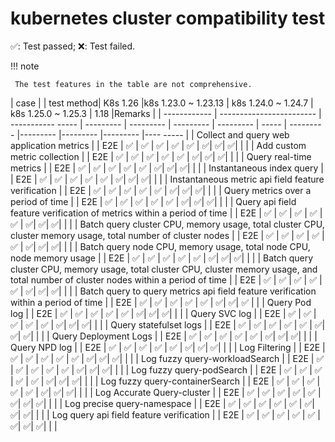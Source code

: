 # kubernetes cluster compatibility test

✅: Test passed; ❌: Test failed.

!!! note

     The test features in the table are not comprehensive.

| case | | test method| K8s 1.26 |k8s 1.23.0 ~ 1.23.13 | k8s 1.24.0 ~ 1.24.7 | k8s 1.25.0 ~ 1.25.3 | 1.18 |Remarks |
| ------------ | ------------------------ | ----------- ----- | --------- | --------- | --------- | --------- | ----- | --------- |--------- |--------- |--------- |---- ----- |
| Collect and query web application metrics | | E2E | ✅ | ✅ | ✅ | ✅ | ✅ | ✅| ✅| ✅| | |
| Add custom metric collection | | E2E | ✅ | ✅ | ✅ | ✅ | ✅ | ✅| ✅| ✅| | |
| Query real-time metrics | | E2E | ✅ | ✅ | ✅ | ✅ | ✅ | ✅| ✅| ✅| | |
| Instantaneous index query | | E2E | ✅ | ✅ | ✅ | ✅ | ✅ | ✅| ✅| ✅| | |
| Instantaneous metric api field feature verification | | E2E | ✅ | ✅ | ✅ | ✅ | ✅ | ✅| ✅| ✅| | |
| Query metrics over a period of time | | E2E | ✅ | ✅ | ✅ | ✅ | ✅ | ✅| ✅| ✅| | |
| Query api field feature verification of metrics within a period of time | | E2E | ✅ | ✅ | ✅ | ✅ | ✅ | ✅| ✅| ✅| | |
| Batch query cluster CPU, memory usage, total cluster CPU, cluster memory usage, total number of cluster nodes | | E2E | ✅ | ✅ | ✅ | ✅ | ✅ | ✅| ✅| ✅| | |
| Batch query node CPU, memory usage, total node CPU, node memory usage | | E2E | ✅ | ✅ | ✅ | ✅ | ✅ | ✅| ✅| ✅| | |
| Batch query cluster CPU, memory usage, total cluster CPU, cluster memory usage, and total number of cluster nodes within a period of time | | E2E | ✅ | ✅ | ✅ | ✅ | ✅ | ✅| ✅| ✅| | |
| Batch query to query metrics api field feature verification within a period of time | | E2E | ✅ | ✅ | ✅ | ✅ | ✅ | ✅| ✅| ✅ | |
| Query Pod log | | E2E | ✅ | ✅ | ✅ | ✅ | ✅ | ✅| ✅| ✅| | |
| Query SVC log | | E2E | ✅ | ✅ | ✅ | ✅ | ✅ | ✅| ✅| ✅| | |
| Query statefulset logs | | E2E | ✅ | ✅ | ✅ | ✅ | ✅ | ✅| ✅| ✅| | |
| Query Deployment Logs | | E2E | ✅ | ✅ | ✅ | ✅ | ✅ | ✅| ✅| ✅| | |
| Query NPD log | | E2E | ✅ | ✅ | ✅ | ✅ | ✅ | ✅| ✅| ✅| | |
| Log Filtering | | E2E | ✅ | ✅ | ✅ | ✅ | ✅ | ✅| ✅| ✅| | |
| Log fuzzy query-workloadSearch | | E2E | ✅ | ✅ | ✅ | ✅ | ✅ | ✅| ✅| ✅| | |
| Log fuzzy query-podSearch | | E2E | ✅ | ✅ | ✅ | ✅ | ✅ | ✅| ✅| ✅| | |
| Log fuzzy query-containerSearch | | E2E | ✅ | ✅ | ✅ | ✅ | ✅ | ✅| ✅| ✅| | |
| Log Accurate Query-cluster | | E2E | ✅ | ✅ | ✅ | ✅ | ✅ | ✅| ✅| ✅| | |
| Log precise query-namespace | | E2E | ✅ | ✅ | ✅ | ✅ | ✅ | ✅| ✅| ✅| | |
| Log query api field feature verification | | E2E | ✅ | ✅ | ✅ | ✅ | ✅ | ✅| ✅| ✅| | |